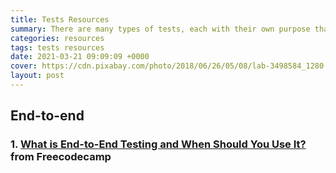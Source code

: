 ```yaml
---
title: Tests Resources
summary: There are many types of tests, each with their own purpose that cover specific aspects of the application. And so when you're testing your app, you should make sure that you have a good balance of various tests.
categories: resources
tags: tests resources
date: 2021-03-21 09:09:09 +0000
cover: https://cdn.pixabay.com/photo/2018/06/26/05/08/lab-3498584_1280.jpg
layout: post
---
```


## End-to-end

### 1. [What is End-to-End Testing and When Should You Use It?](https://www.freecodecamp.org/news/end-to-end-testing-tutorial/) from Freecodecamp
